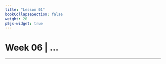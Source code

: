 ```yaml
---
title: "Lesson 01"
bookCollapseSection: false
weight: 20
p5js-widget: true
---
```


# Week 06 | ...

---

